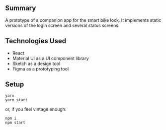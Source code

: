 ## Summary
A prototype of a companion app for the smart bike lock. It implements static versions of the login screen and several status screens.

## Technologies Used
* React
* Material UI as a UI component library
* Sketch as a design tool
* Figma as a prototyping tool

## Setup
```
yarn
yarn start
```

or, if you feel vintage enough:

```
npm i
npm start
```
